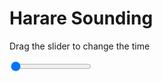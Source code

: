 <h1>Harare Sounding</h1>
<p>Drag the slider to change the time</p>

<div class="slidecontainer">
<input oninput='setImage(this)' class="slider" type="range" min="0" max="5" value="0" step="1" />
<img id='img'/>
</div>

<script>
var img = document.getElementById('img');
var img_array = ['/assets/images/skwt/skd_harare_wrfout_d01_2020-06-14_12:00:00.png',
'/assets/images/skwt/skd_harare_wrfout_d01_2020-06-14_18:00:00.png',
'/assets/images/skwt/skd_harare_wrfout_d01_2020-06-15_00:00:00.png',
'/assets/images/skwt/skd_harare_wrfout_d01_2020-06-15_06:00:00.png',
'/assets/images/skwt/skd_harare_wrfout_d01_2020-06-15_12:00:00.png',];
function setImage(obj)
{
        var value = obj.value;
        img.src = img_array[value];

}
</script>
